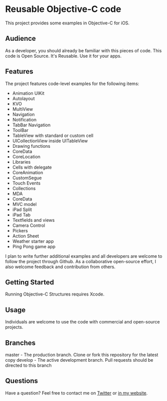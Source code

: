 Reusable Objective-C code 
====================

This project provides some examples in Objective-C for iOS. 

Audience
---------------------

As a developer, you should already be familiar with this pieces of code. This code is Open Source. It's Reusable. Use it for your apps.

Features
---------------------

The project features code-level examples for the following items:

+ Animation UIKit
+ Autolayout
+ KVO
+ MultiView
+ Navigation
+ Notification
+ TabBar Navigation
+ ToolBar
+ TableView with standard or custom cell
+ UICollectionView inside UITableView
+ Drawing functions
+ CoreData
+ CoreLocation
+ Libraries
+ Cells with delegate
+ CoreAnimation
+ CustomSegue
+ Touch Events
+ Collections
+ MDA
+ CoreData
+ MVC model
+ iPad Split
+ iPad Tab
+ Textfields and views
+ Camera Control
+ Pickers
+ Action Sheet
+ Weather starter app
+ Ping Pong game app


I plan to write further additional examples and all developers are welcome to follow the project through Github. As a collaborative open-source effort, I also welcome feedback and contribution from others.


Getting Started
---------------------

Running Objective-C Structures requires Xcode.


Usage
---------------------

Individuals are welcome to use the code with commercial and open-source projects.


Branches
---------------------

master - The production branch. Clone or fork this repository for the latest copy
develop - The active development branch. Pull requests should be directed to this branch


Questions
---------------------

Have a question? Feel free to contact me on <a href="http://www.twitter.com/carlosbutrondev" target="_blank">Twitter</a> or <a href="http://www.carlosbutron.es" target="_blank">in my website</a>.
